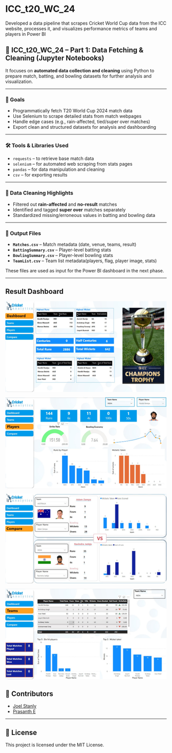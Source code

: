 # ICC_t20_WC_24
Developed a data pipeline that scrapes Cricket World Cup data from the ICC website, processes it, and visualizes performance metrics of teams and players in Power BI

## 🏏 ICC_t20_WC_24 – Part 1: Data Fetching & Cleaning (Jupyter Notebooks)

It focuses on **automated data collection and cleaning** using Python to prepare match, batting, and bowling datasets for further analysis and visualization.

---

### 📌 Goals

- Programmatically fetch T20 World Cup 2024 match data
- Use Selenium to scrape detailed stats from match webpages
- Handle edge cases (e.g., rain-affected, tied/super over matches)
- Export clean and structured datasets for analysis and dashboarding

---

### 🛠️ Tools & Libraries Used

- `requests` – to retrieve base match data
- `selenium` – for automated web scraping from stats pages
- `pandas` – for data manipulation and cleaning
- `csv` – for exporting results

---
### 🧼 Data Cleaning Highlights

- Filtered out **rain-affected** and **no-result** matches
- Identified and tagged **super over** matches separately
- Standardized missing/erroneous values in batting and bowling data

---

### 📂 Output Files

- **`Matches.csv`** – Match metadata (date, venue, teams, result)
- **`BattingSummary.csv`** – Player-level batting stats
- **`BowlingSummary.csv`** – Player-level bowling stats
- **`TeamList.csv`** – Team list metadata(players, flag, player image, stats)

These files are used as input for the Power BI dashboard in the next phase.

---

## Result Dashboard

![Dashboard](/Result%20Images/Dashboard.JPG)

![Plyaer Stats](/Result%20Images/Player%20Stats.JPG)

![Team Comparison](/Result%20Images/Team%20comparison.JPG)

![Team Stats](/Result%20Images/Teams%20Stats.JPG)

## 👥 Contributors

- [Joel Stanly](https://github.com/JoelStanly)
- [Prasanth E](https://github.com/Prasanth121)

---

## 📜 License
This project is licensed under the MIT License.